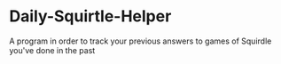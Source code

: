# Daily-Squirtle-Helper
A program in order to track your previous answers to games of Squirdle you've done in the past
